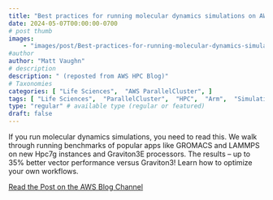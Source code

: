 ```yaml
---
title: "Best practices for running molecular dynamics simulations on AWS Graviton3E"
date: 2024-05-07T00:00:00-0700
# post thumb
images:
    - "images/post/Best-practices-for-running-molecular-dynamics-simulations-on-AWS-Graviton3E-1120x630.png"
#author
author: "Matt Vaughn"
# description
description: " (reposted from AWS HPC Blog)"
# Taxonomies
categories: [ "Life Sciences",  "AWS ParallelCluster", ]
tags: [ "Life Sciences",  "ParallelCluster",  "HPC",  "Arm",  "Simulation",  "Compute",  "hpcblog", ]
type: "regular" # available type (regular or featured)
draft: false
---
```


If you run molecular dynamics simulations, you need to read this. We walk through running benchmarks of popular apps like GROMACS and LAMMPS on new Hpc7g instances and Graviton3E processors. The results – up to 35% better vector performance versus Graviton3! Learn how to optimize your own workflows.

<a href="https://aws.amazon.com/blogs/hpc/best-practices-for-running-molecular-dynamics-simulations-on-aws-graviton3e/" class="btn btn-primary btn-lg active" role="button" aria-pressed="true" style="margin-top: 8px;">Read the Post on the AWS Blog Channel</a>